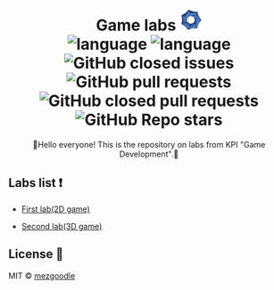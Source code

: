 <h1 id="project-title" align="center">
  Game labs <img alt="logo" width="40" height="40" src="https://raw.githubusercontent.com/mezgoodle/images/master/MezidiaLogoTransparent.png" /><br>
  <img alt="language" src="https://img.shields.io/badge/language-c_sharp-brightgreen?style=flat-square" />
  <img alt="language" src="https://img.shields.io/github/issues/mezgoodle/game_labs?style=flat-square" />
  <img alt="GitHub closed issues" src="https://img.shields.io/github/issues-closed/mezgoodle/game_labs?style=flat-square" />
  <img alt="GitHub pull requests" src="https://img.shields.io/github/issues-pr/mezgoodle/game_labs?style=flat-square" />
  <img alt="GitHub closed pull requests" src="https://img.shields.io/github/issues-pr-closed/mezgoodle/game_labs?style=flat-square" />
  <img alt="GitHub Repo stars" src="https://img.shields.io/github/stars/mezgoodle/game_labs?style=flat-square">
</h1>

<p align="center">
 🌟Hello everyone! This is the repository on labs from KPI "Game Development".🌟
</p>

## Labs list :exclamation:

- [First lab(2D game)](https://github.com/mezgoodle/game_labs/tree/master/GameProgLab1Group93)

- [Second lab(3D game)](https://github.com/mezgoodle/game_labs/tree/master/GameProgLab2Group93)

## License :bookmark:

MIT © [mezgoodle](https://github.com/mezgoodle)
